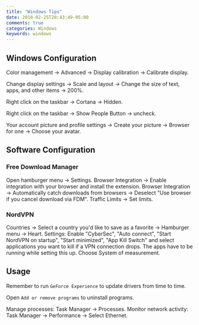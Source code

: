 ```yaml
---
title: "Windows Tips"
date: 2018-02-25T20:43:49-05:00
comments: true
categories: Windows
keywords: windows
---
```


## Windows Configuration

Color management -> Advanced -> Display calibration -> Calibrate display.

Change display settings -> Scale and layout -> Change the size of text, apps, and other items -> 200%.

Right click on the taskbar -> Cortana -> Hidden.

Right click on the taskbar -> Show People Button -> uncheck.

Your account picture and profile settings -> Create your picture -> Browser for one -> Choose your avatar.

## Software Configuration

### Free Download Manager

Open hamburger menu -> Settings.
Browser Integration -> Enable integration with your browser and install the extension.
Browser Integration -> Automatically catch downloads from browsers -> Deselect "Use browser if you cancel download via FDM".
Traffic Limits -> Set limits.

### NordVPN

Countries -> Select a country you'd like to save as a favorite -> Hamburger menu -> Heart.
Settings:
Enable "CyberSec", "Auto connect", "Start NordVPN on startup", "Start minimized", "App Kill Switch" and select applications you want to kill if a VPN connection drops. The apps have to be running while setting this up. Choose System of measurement.

## Usage

Remember to run `GeForce Experience` to update drivers from time to time.

Open `Add or remove programs` to uninstall programs.

Manage processes: Task Manager -> Processes.
Monitor network activity: Task Manager -> Performance -> Select Ethernet.
